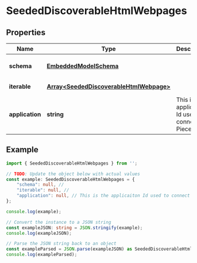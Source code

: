 
# SeededDiscoverableHtmlWebpages


## Properties

Name | Type | Description | Notes
------------ | ------------- | ------------- | -------------
**schema** | [**EmbeddedModelSchema**](EmbeddedModelSchema) |  | [optional] [default to undefined]
**iterable** | [**Array&lt;SeededDiscoverableHtmlWebpage&gt;**](SeededDiscoverableHtmlWebpage) |  | [default to undefined]
**application** | **string** | This is the applicaiton Id used to connect to Pieces OS. | [default to undefined]

## Example

```typescript
import { SeededDiscoverableHtmlWebpages } from '';

// TODO: Update the object below with actual values
const example: SeededDiscoverableHtmlWebpages = {
    "schema": null, // 
    "iterable": null, // 
    "application": null, // This is the applicaiton Id used to connect to Pieces OS.
};

console.log(example);

// Convert the instance to a JSON string
const exampleJSON: string = JSON.stringify(example);
console.log(exampleJSON);

// Parse the JSON string back to an object
const exampleParsed = JSON.parse(exampleJSON) as SeededDiscoverableHtmlWebpages;
console.log(exampleParsed);
```




